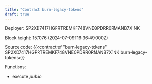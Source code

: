 ```yaml
---
title: "Contract burn-legacy-tokens"
draft: true
---
```

Deployer: SP2XD7417HGPRTREMKF748VNEQPDRR0RMANB7X1NK


 



Block height: 157076 (2024-07-09T16:36:49.000Z)

Source code: {{<contractref "burn-legacy-tokens" SP2XD7417HGPRTREMKF748VNEQPDRR0RMANB7X1NK burn-legacy-tokens>}}

Functions:

* execute _public_
